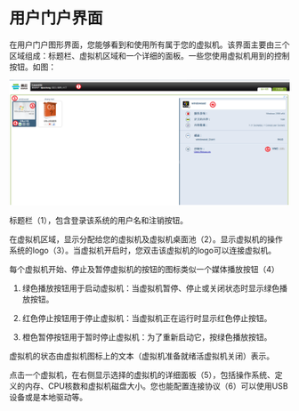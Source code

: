 # 用户门户界面

在用户门户图形界面，您能够看到和使用所有属于您的虚拟机。该界面主要由三个区域组成：标题栏、虚拟机区域和一个详细的面板。一些您使用虚拟机用到的控制按钮。如图：

![图4](../images/user-4.png)

标题栏（1），包含登录该系统的用户名和注销按钮。

在虚拟机区域，显示分配给您的虚拟机及虚拟机桌面池（2）。显示虚拟机的操作系统的logo（3）。当虚拟机开启时，您双击该虚拟机的logo可以连接虚拟机。

每个虚拟机开始、停止及暂停虚拟机的按钮的图标类似一个媒体播放按钮（4）

1.  绿色播放按钮用于启动虚拟机：当虚拟机暂停、停止或关闭状态时显示绿色播放按钮。

2.  红色停止按钮用于停止虚拟机：当虚拟机正在运行时显示红色停止按钮。

3.  橙色暂停按钮用于暂时停止虚拟机：为了重新启动它，按绿色播放按钮。

虚拟机的状态由虚拟机图标上的文本（虚拟机准备就绪活虚拟机关闭）表示。

点击一个虚拟机，在右侧显示选择的虚拟机的详细面板（5），包括操作系统、定义的内存、CPU核数和虚拟机磁盘大小。您也能配置连接协议（6）可以使用USB设备或是本地驱动等。


